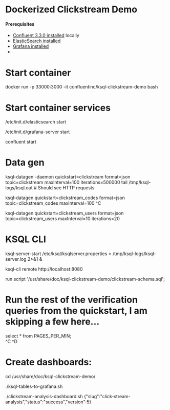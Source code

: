 # Dockerized Clickstream Demo


#### Prerequisites
- [Confluent 3.3.0 installed](http://docs.confluent.io/current/installation.html) locally
- [ElasticSearch installed](https://www.elastic.co/guide/en/elasticsearch/guide/current/running-elasticsearch.html)
- [Grafana installed](http://docs.grafana.org/installation/)
- []()




# Start container

docker run -p 33000:3000 -it confluentinc/ksql-clickstream-demo bash


# Start container services

/etc/init.d/elasticsearch start

/etc/init.d/grafana-server start

confluent start


# Data gen

ksql-datagen -daemon quickstart=clickstream format=json topic=clickstream maxInterval=100 iterations=500000
tail /tmp/ksql-logs/ksql.out  # Should see HTTP requests

ksql-datagen quickstart=clickstream_codes format=json topic=clickstream_codes maxInterval=100 
^C 

ksql-datagen quickstart=clickstream_users format=json topic=clickstream_users maxInterval=10 iterations=20


# KSQL CLI

ksql-server-start /etc/ksql/ksqlserver.properties > /tmp/ksql-logs/ksql-server.log 2>&1 &

ksql-cli remote http://localhost:8080

run script '/usr/share/doc/ksql-clickstream-demo/clickstream-schema.sql';

# Run the rest of the verification queries from the quickstart, I am skipping a few here...

select * from PAGES_PER_MIN;  
^C
^D


# Create dashboards:

cd /usr/share/doc/ksql-clickstream-demo/

./ksql-tables-to-grafana.sh

./clickstream-analysis-dashboard.sh {"slug":"click-stream-analysis","status":"success","version":5}